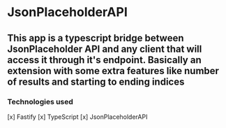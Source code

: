 # JsonPlaceholderAPI

## This app is a typescript bridge between JsonPlaceholder API and any client that will access it through it's endpoint. Basically an extension with some extra features like number of results and starting to ending indices

### Technologies used

[x] Fastify
[x] TypeScript
[x] JsonPlaceholderAPI
